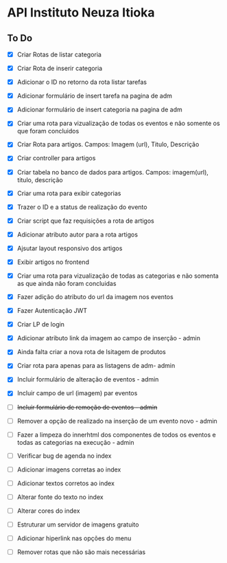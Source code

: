 # API Instituto Neuza Itioka
 
## To Do
- [x] Criar Rotas de listar categoria
- [x] Criar Rota de inserir categoria
- [x] Adicionar o ID no retorno da rota listar tarefas
- [x] Adicionar formulário de insert tarefa na pagina de adm
- [x] Adicionar formulário de insert categoria na pagina de adm
- [x] Criar uma rota para vizualização de todas os eventos e não somente os que foram concluidos
- [x] Criar Rota para artigos. Campos: Imagem (url), Titulo, Descrição 
- [x] Criar controller para artigos
- [x] Criar tabela no banco de dados para artigos. Campos: imagem(url), titulo, descrição 
- [x] Criar uma rota para exibir categorias
- [x] Trazer o ID e a status de realização do evento
- [x] Criar script que faz requisições a rota de artigos
- [x] Adicionar atributo autor para a rota artigos
- [x] Ajsutar layout responsivo dos artigos
- [x] Exibir artigos no frontend
- [x] Criar uma rota para vizualização de todas as categorias e não somenta as que ainda não foram concluidas
- [x] Fazer adição do atributo do url da imagem nos eventos
- [x] Fazer Autenticação JWT
- [x] Criar LP de login
- [x] Adicionar atributo link da imagem ao campo de inserção - admin
- [x] Ainda falta criar a nova rota de lsitagem de produtos
- [x] Criar rota para apenas para as listagens de adm- admin
- [x] Incluir formulário de alteração de eventos - admin
- [x] Incluir campo de url (imagem) par eventos
- [ ] ~~Incluir formulário de remoção de eventos - admin~~
- [ ] Remover a opção de realizado na inserção de um evento novo - admin
- [ ] Fazer a limpeza do innerhtml dos componentes de todos os eventos e todas as categorias na execução - admin
- [ ] Verificar bug de agenda no index
- [ ] Adicionar imagens corretas ao index
- [ ] Adicionar textos corretos ao index
- [ ] Alterar fonte do texto no index
- [ ] Alterar cores do index
- [ ] Estruturar um servidor de imagens gratuito
- [ ] Adicionar hiperlink nas opções do menu
- [ ] Remover rotas que não são mais necessárias


